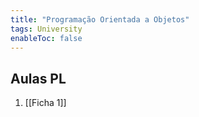 ```yaml
---
title: "Programação Orientada a Objetos"
tags: University
enableToc: false
---
```


## Aulas PL
1. [[Ficha 1]]
